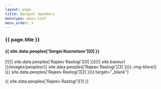 ```yaml
---
layout: page
title: Banquet Speakers
menutype: main-conf
menu_order: 3
---
```


### {{ page.title }}

#### {{ site.data.peoples['Sergei Kuznetsov'][0] }}

[![{{ site.data.peoples['Rajeev Rastogi'][0] }}]({{ site.baseurl }}/images/peoples/{{ site.data.peoples['Rajeev Rastogi'][3] }}){:.img-blore}]({{ site.data.peoples['Rajeev Rastogi'][2] }}){:target="_blank"}

{{ site.data.peoples['Rajeev Rastogi'][1] }}